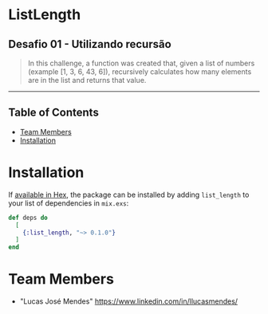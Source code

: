 # ListLength

## Desafio 01 - Utilizando recursão
> In this challenge, a function was created that, given a list of numbers (example [1, 3, 6, 43, 6]), recursively calculates how many elements are in the list and returns that value.
<hr>

## Table of Contents
* [Team Members](#team-members)
* [Installation](#installation)
  
# <a name="installation"></a>Installation

If [available in Hex](https://hex.pm/docs/publish), the package can be installed
by adding `list_length` to your list of dependencies in `mix.exs`:

```elixir
def deps do
  [
    {:list_length, "~> 0.1.0"}
  ]
end
```

# <a name="team-members"></a>Team Members
* "Lucas José Mendes" <https://www.linkedin.com/in/llucasmendes/>
